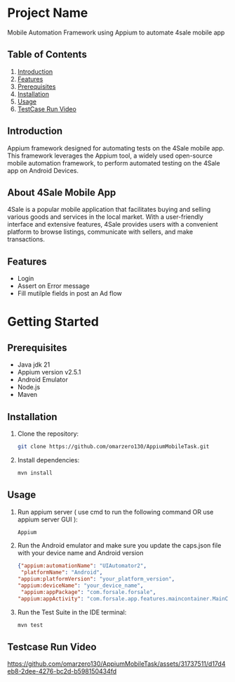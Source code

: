 # Project Name

Mobile Automation Framework using Appium to automate 4sale mobile app 

## Table of Contents

1. [Introduction](#introduction)
2. [Features](#features)
3. [Prerequisites](#prerequisites)
4. [Installation](#installation)
5. [Usage](#usage)
6. [TestCase Run Video](#TestcaseRunRecording)


## Introduction

Appium framework designed for automating tests on the 4Sale mobile app. This framework leverages the Appium tool, a widely used open-source mobile automation framework, to perform automated testing on the 4Sale app on Android Devices.


## About 4Sale Mobile App

4Sale is a popular mobile application that facilitates buying and selling various goods and services in the local market. With a user-friendly interface and extensive features, 4Sale provides users with a convenient platform to browse listings, communicate with sellers, and make transactions.

## Features

- Login
- Assert on Error message
- Fill mutilple fields in post an Ad flow

# Getting Started

## Prerequisites

* Java jdk 21
* Appium version v2.5.1
* Android Emulator
* Node.js
* Maven
  


## Installation

1. Clone the repository:
   
   ```bash
   git clone https://github.com/omarzero130/AppiumMobileTask.git

2. Install dependencies:
  
   ```bash
   mvn install

## Usage

1. Run appium server ( use cmd to run the following command OR use appium server GUI ):

   ```bash
   Appium

2. Run the Android emulator and make sure you update the caps.json file with your device name and Android version 

   ```json
   {"appium:automationName": "UIAutomator2",
    "platformName": "Android",
   "appium:platformVersion": "your_platform_version",
   "appium:deviceName": "your_device_name",
    "appium:appPackage": "com.forsale.forsale",
   "appium:appActivity": "com.forsale.app.features.maincontainer.MainContainerActivity"}
    ```

3. Run the Test Suite in the IDE terminal:
   
   ```bash
   mvn test


## Testcase Run Video

  https://github.com/omarzero130/AppiumMobileTask/assets/31737511/d17d4eb8-2dee-4276-bc2d-b598150434fd



